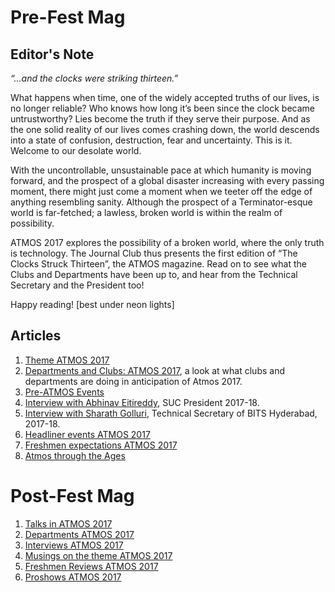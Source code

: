 <!-- TITLE: Atmos 2017 Magazines-->
<!-- SUBTITLE: Journal Club's special publication on ATMOS 2017. -->

# Pre-Fest Mag
## Editor's Note
*“...and the clocks were striking thirteen.”*

What happens when time, one of the widely accepted truths of our lives, is no longer reliable? Who knows how long it’s been since the clock became untrustworthy? Lies become the truth if they serve their purpose. And as the one solid reality of our lives comes crashing down, the world descends into a state of confusion, destruction, fear and uncertainty. This is it. Welcome to our desolate world.

With the uncontrollable, unsustainable pace at which humanity is moving forward, and the prospect of a global disaster increasing with every passing moment, there might just come a moment when we teeter off the edge of anything resembling sanity. Although the prospect of a Terminator-esque world is far-fetched; a lawless, broken world is within the realm of possibility.

ATMOS 2017 explores the possibility of a broken world, where the only truth is technology. The Journal Club thus presents the first edition of “The Clocks Struck Thirteen”, the ATMOS magazine. Read on to see what the Clubs and Departments have been up to, and hear from the Technical Secretary and the President too!

Happy reading!
[best under neon lights]

## Articles
1. [Theme ATMOS 2017](/news/fests/atmos-17/themes)
2. [Departments and Clubs: ATMOS 2017](news/fests/atmos-17/dept-club-work), a look at what clubs and departments are doing in anticipation of Atmos 2017.
3. [Pre-ATMOS Events](/news/fests/atmos-17/pre-atmos)
4. [Interview with Abhinav Eitireddy](/news/fests/atmos-17/president-interview), SUC President 2017-18.
5. [Interview with Sharath Golluri](/news/fests/atmos-17/techsec-interview), Technical Secretary of BITS Hyderabad, 2017-18.
6. [Headliner events ATMOS 2017](/news/fests/atmos-17/events)
7. [Freshmen expectations ATMOS 2017](/news/fests/atmos-17/expectations)
8. [Atmos through the Ages](/news/fests/atmos-17/atmos-over-time)

# Post-Fest Mag
1. [Talks in ATMOS 2017](/news/fests/atmos-17/talks)
2. [Departments ATMOS 2017](/news/fests/atmos-17/depts)
3. [Interviews ATMOS 2017](/news/fests/atmos-17/interview)
4. [Musings on the theme ATMOS 2017](/news/fests/atmos-17/theme)
5. [ Freshmen Reviews ATMOS 2017](/news/fests/atmos-17/reviews)
6. [Proshows ATMOS 2017](/news/fests/atmos-17/proshows)

